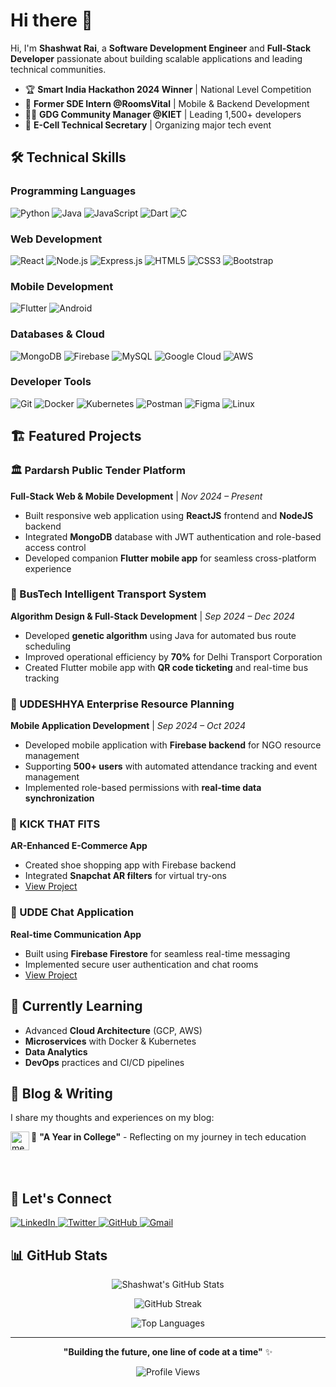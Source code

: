 # Hi there 👋

Hi, I'm **Shashwat Rai**, a **Software Development Engineer** and **Full-Stack Developer** passionate about building scalable applications and leading technical communities.

- 🏆 **Smart India Hackathon 2024 Winner** | National Level Competition
- 💼 **Former SDE Intern @RoomsVital** | Mobile & Backend Development
- 👨‍💻 **GDG Community Manager @KIET** | Leading 1,500+ developers
- 🚀 **E-Cell Technical Secretary** | Organizing major tech event

## 🛠️ Technical Skills

### Programming Languages
![Python](https://img.shields.io/badge/Python-3776AB?style=for-the-badge&logo=python&logoColor=white)
![Java](https://img.shields.io/badge/Java-ED8B00?style=for-the-badge&logo=java&logoColor=white)
![JavaScript](https://img.shields.io/badge/JavaScript-F7DF1E?style=for-the-badge&logo=javascript&logoColor=black)
![Dart](https://img.shields.io/badge/Dart-0175C2?style=for-the-badge&logo=dart&logoColor=white)
![C](https://img.shields.io/badge/C-00599C?style=for-the-badge&logo=c&logoColor=white)

### Web Development
![React](https://img.shields.io/badge/React-20232A?style=for-the-badge&logo=react&logoColor=61DAFB)
![Node.js](https://img.shields.io/badge/Node.js-43853D?style=for-the-badge&logo=node.js&logoColor=white)
![Express.js](https://img.shields.io/badge/Express.js-404D59?style=for-the-badge)
![HTML5](https://img.shields.io/badge/HTML5-E34F26?style=for-the-badge&logo=html5&logoColor=white)
![CSS3](https://img.shields.io/badge/CSS3-1572B6?style=for-the-badge&logo=css3&logoColor=white)
![Bootstrap](https://img.shields.io/badge/Bootstrap-563D7C?style=for-the-badge&logo=bootstrap&logoColor=white)

### Mobile Development
![Flutter](https://img.shields.io/badge/Flutter-02569B?style=for-the-badge&logo=flutter&logoColor=white)
![Android](https://img.shields.io/badge/Android-3DDC84?style=for-the-badge&logo=android&logoColor=white)

### Databases & Cloud
![MongoDB](https://img.shields.io/badge/MongoDB-4EA94B?style=for-the-badge&logo=mongodb&logoColor=white)
![Firebase](https://img.shields.io/badge/Firebase-039BE5?style=for-the-badge&logo=Firebase&logoColor=white)
![MySQL](https://img.shields.io/badge/MySQL-00000F?style=for-the-badge&logo=mysql&logoColor=white)
![Google Cloud](https://img.shields.io/badge/GoogleCloud-%234285F4.svg?style=for-the-badge&logo=google-cloud&logoColor=white)
![AWS](https://img.shields.io/badge/AWS-%23FF9900.svg?style=for-the-badge&logo=amazon-aws&logoColor=white)

### Developer Tools
![Git](https://img.shields.io/badge/git-%23F05033.svg?style=for-the-badge&logo=git&logoColor=white)
![Docker](https://img.shields.io/badge/docker-%230db7ed.svg?style=for-the-badge&logo=docker&logoColor=white)
![Kubernetes](https://img.shields.io/badge/kubernetes-%23326ce5.svg?style=for-the-badge&logo=kubernetes&logoColor=white)
![Postman](https://img.shields.io/badge/Postman-FF6C37?style=for-the-badge&logo=postman&logoColor=white)
![Figma](https://img.shields.io/badge/figma-%23F24E1E.svg?style=for-the-badge&logo=figma&logoColor=white)
![Linux](https://img.shields.io/badge/Linux-FCC624?style=for-the-badge&logo=linux&logoColor=black)

## 🏗️ Featured Projects

### 🏛️ Pardarsh Public Tender Platform
**Full-Stack Web & Mobile Development** | *Nov 2024 – Present*
- Built responsive web application using **ReactJS** frontend and **NodeJS** backend
- Integrated **MongoDB** database with JWT authentication and role-based access control
- Developed companion **Flutter mobile app** for seamless cross-platform experience

### 🚌 BusTech Intelligent Transport System
**Algorithm Design & Full-Stack Development** | *Sep 2024 – Dec 2024*
- Developed **genetic algorithm** using Java for automated bus route scheduling
- Improved operational efficiency by **70%** for Delhi Transport Corporation
- Created Flutter mobile app with **QR code ticketing** and real-time bus tracking

### 🏢 UDDESHHYA Enterprise Resource Planning
**Mobile Application Development** | *Sep 2024 – Oct 2024*
- Developed mobile application with **Firebase backend** for NGO resource management
- Supporting **500+ users** with automated attendance tracking and event management
- Implemented role-based permissions with **real-time data synchronization**

### 👟 KICK THAT FITS
**AR-Enhanced E-Commerce App**
- Created shoe shopping app with Firebase backend
- Integrated **Snapchat AR filters** for virtual try-ons
- [View Project](https://github.com/shashwatrai05/ktf)

### 💬 UDDE Chat Application
**Real-time Communication App**
- Built using **Firebase Firestore** for seamless real-time messaging
- Implemented secure user authentication and chat rooms
- [View Project](https://github.com/shashwatrai05/Chat.app)


## 🌱 Currently Learning
- Advanced **Cloud Architecture** (GCP, AWS)
- **Microservices** with Docker & Kubernetes
- **Data Analytics**
- **DevOps** practices and CI/CD pipelines

## 📝 Blog & Writing
I share my thoughts and experiences on my blog:

📖 **"A Year in College"** - Reflecting on my journey in tech education
<a href="https://medium.com/@shashwatrai05/a-year-in-the-college-46d62e1fe132" target="_blank">
  <img align="left" alt="medium" height="30px" src="https://img.shields.io/badge/medium-%2312100E.svg?&style=for-the-badge&logo=medium&logoColor=white" />
</a>

<br><br>

## 🤝 Let's Connect

<a href="https://www.linkedin.com/in/shashwatrai05/" target="_blank">
  <img alt="LinkedIn" src="https://img.shields.io/badge/linkedin-%230077B5.svg?style=for-the-badge&logo=linkedin&logoColor=white" />
</a>
<a href="https://twitter.com/shashwatrai05" target="_blank">
  <img alt="Twitter" src="https://img.shields.io/badge/Twitter-%231DA1F2.svg?style=for-the-badge&logo=Twitter&logoColor=white" />
</a>
<a href="https://github.com/shashwatrai05" target="_blank">
  <img alt="GitHub" src="https://img.shields.io/badge/github-%23121011.svg?style=for-the-badge&logo=github&logoColor=white" />
</a>
<a href="mailto:shashwatrai575@gmail.com" target="_blank">
  <img alt="Gmail" src="https://img.shields.io/badge/Gmail-D14836?style=for-the-badge&logo=gmail&logoColor=white" />
</a>

## 📊 GitHub Stats

<div align="center">

![Shashwat's GitHub Stats](https://github-readme-stats.vercel.app/api?username=shashwatrai05&theme=vue-dark&show_icons=true&hide_border=true&count_private=true)

![GitHub Streak](https://github-readme-streak-stats.herokuapp.com/?user=shashwatrai05&theme=vue-dark&hide_border=true)

![Top Languages](https://github-readme-stats.vercel.app/api/top-langs/?username=shashwatrai05&theme=vue-dark&show_icons=true&hide_border=true&layout=compact)

</div>

---

<div align="center">

**"Building the future, one line of code at a time"** ✨

![Profile Views](https://komarev.com/ghpvc/?username=shashwatrai05&color=blue)

</div>
